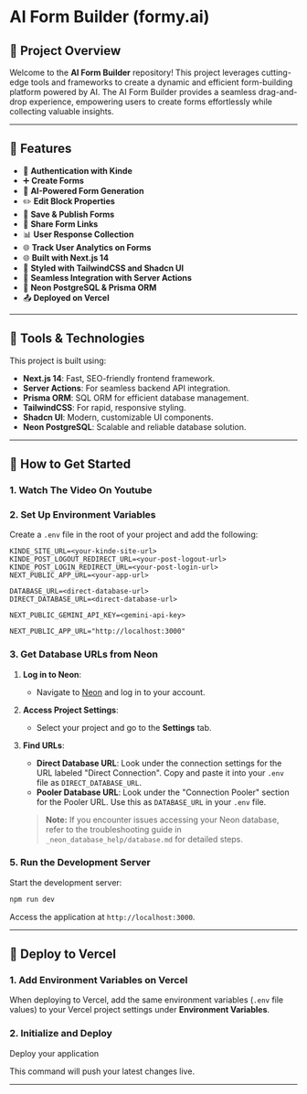 # AI Form Builder (formy.ai)

## 📌 Project Overview

Welcome to the **AI Form Builder** repository! This project leverages cutting-edge tools and frameworks to create a dynamic and efficient form-building platform powered by AI. The AI Form Builder provides a seamless drag-and-drop experience, empowering users to create forms effortlessly while collecting valuable insights.

---

## 🌟 Features

- 🔐 **Authentication with Kinde**
- ➕ **Create Forms**
- 🧠 **AI-Powered Form Generation**
- ✏️ **Edit Block Properties**
- 💾 **Save & Publish Forms**
- 🔗 **Share Form Links**
- 📊 **User Response Collection**
- 🌐 **Track User Analytics on Forms**
- 🌐 **Built with Next.js 14**
- 🎨 **Styled with TailwindCSS and Shadcn UI**
- 🚀 **Seamless Integration with Server Actions**
- 💾 **Neon PostgreSQL & Prisma ORM**
- 📤 **Deployed on Vercel**

---

## 🚀 Tools & Technologies

This project is built using:

- **Next.js 14**: Fast, SEO-friendly frontend framework.
- **Server Actions**: For seamless backend API integration.
- **Prisma ORM**: SQL ORM for efficient database management.
- **TailwindCSS**: For rapid, responsive styling.
- **Shadcn UI**: Modern, customizable UI components.
- **Neon PostgreSQL**: Scalable and reliable database solution.

---

## 🔄 How to Get Started

### 1. Watch The Video On Youtube

### 2. Set Up Environment Variables

Create a `.env` file in the root of your project and add the following:

```plaintext
KINDE_SITE_URL=<your-kinde-site-url>
KINDE_POST_LOGOUT_REDIRECT_URL=<your-post-logout-url>
KINDE_POST_LOGIN_REDIRECT_URL=<your-post-login-url>
NEXT_PUBLIC_APP_URL=<your-app-url>

DATABASE_URL=<direct-database-url>
DIRECT_DATABASE_URL=<direct-database-url>

NEXT_PUBLIC_GEMINI_API_KEY=<gemini-api-key>

NEXT_PUBLIC_APP_URL="http://localhost:3000"

```

### 3. Get Database URLs from Neon

1. **Log in to Neon**:

   - Navigate to [Neon](https://neon.tech) and log in to your account.

2. **Access Project Settings**:

   - Select your project and go to the **Settings** tab.

3. **Find URLs**:

   - **Direct Database URL**: Look under the connection settings for the URL labeled "Direct Connection". Copy and paste it into your `.env` file as `DIRECT_DATABASE_URL`.
   - **Pooler Database URL**: Look under the "Connection Pooler" section for the Pooler URL. Use this as `DATABASE_URL` in your `.env` file.

   > **Note:** If you encounter issues accessing your Neon database, refer to the troubleshooting guide in `_neon_database_help/database.md` for detailed steps.

### 5. Run the Development Server

Start the development server:

```bash
npm run dev
```

Access the application at `http://localhost:3000`.

---

## 🔄 Deploy to Vercel

### 1. Add Environment Variables on Vercel

When deploying to Vercel, add the same environment variables (`.env` file values) to your Vercel project settings under **Environment Variables**.

### 2. Initialize and Deploy

Deploy your application

This command will push your latest changes live.

---
